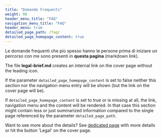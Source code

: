 ```yaml
---
title: "Domande Frequenti"
weight: 98
header_menu_title: "FAQ"
navigation_menu_title: "FAQ"
header_menu: true
detailed_page_path: /faq/
detailed_page_homepage_content: true
---
```


Le domande frequenti che più spesso hanno le persone prima di iniziare un percorso con me sono presenti in **questa pagina** (markdown link).

The file **legal-brief.md** creates an internal link on the cover page without the leading icon.

If the parameter `detailed_page_homepage_content` is set to false neither this section nor the navigation menu entry will be shown (but the link on the cover page will be).

If `detailed_page_homepage_content` is set to true or is missing at all, the link, navigation menu and the content will be rendered. In that case this section might contain less or just summarized information compared to the single page referenced by the parameter `detailed_page_path`.

Want to see more about the details? See [dedicated page](legal) with more details or hit the button 'Legal' on the cover page.
